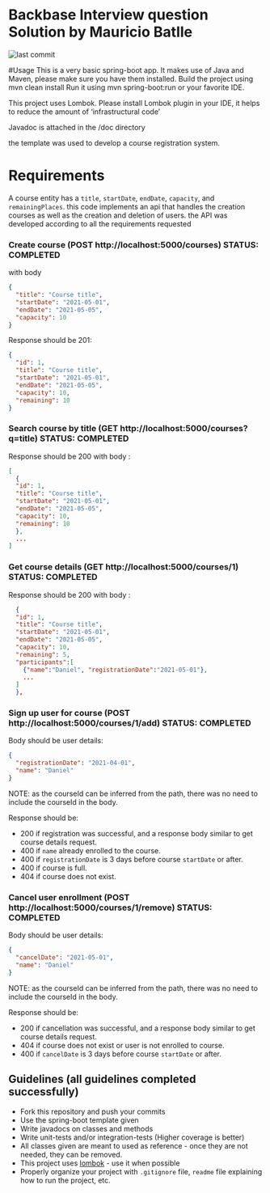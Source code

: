 Backbase Interview question Solution by Mauricio Batlle
==================
![last commit](https://img.shields.io/github/last-commit/g00mba/interview-question?style=plastic)

#Usage
This is a very basic spring-boot app. It makes use of Java and Maven, please make sure you have them installed.
Build the project using mvn clean install
Run it using mvn spring-boot:run or your favorite IDE.

This project uses Lombok. Please install Lombok plugin in your IDE, it helps to reduce the amount of ‘infrastructural code’

Javadoc is attached in the /doc directory

the template was used to develop a course registration system.

# Requirements
A course entity has a `title`, `startDate`, `endDate`, `capacity`, and `remainingPlaces`. this code 
implements an api that handles the creation courses as well as the creation and deletion of users.
the API was developed according to all the requirements requested


### Create course (POST http://localhost:5000/courses) STATUS: COMPLETED
with body
```json
{
  "title": "Course title",
  "startDate": "2021-05-01",
  "endDate": "2021-05-05",
  "capacity": 10
}
```
Response should be 201:
```json
{
  "id": 1,
  "title": "Course title",
  "startDate": "2021-05-01",
  "endDate": "2021-05-05",
  "capacity": 10,
  "remaining": 10
}
```


### Search course by title (GET http://localhost:5000/courses?q=title) STATUS: COMPLETED
Response should be 200 with body :
```json
[
  {
  "id": 1,
  "title": "Course title",
  "startDate": "2021-05-01",
  "endDate": "2021-05-05",
  "capacity": 10,
  "remaining": 10
  },
  ...
]
```


### Get course details (GET http://localhost:5000/courses/1) STATUS: COMPLETED
Response should be 200 with body :
```json
  {
  "id": 1,
  "title": "Course title",
  "startDate": "2021-05-01",
  "endDate": "2021-05-05",
  "capacity": 10,
  "remaining": 5,
  "participants":[
    {"name":"Daniel", "registrationDate":"2021-05-01"},
    ...
  ]
  },
```


### Sign up user for course (POST http://localhost:5000/courses/1/add) STATUS: COMPLETED
Body should be user details:
```json
{
  "registrationDate": "2021-04-01",
  "name": "Daniel"
}
```
NOTE: as the courseId can be inferred from the path, there was no need to include the courseId in the body.

Response should be: 
* 200 if registration was successful, and a response body similar to get course details request.
* 400 if `name` already enrolled to the course.
* 400 if `registrationDate` is 3 days before course `startDate` or after.
* 400 if course is full.
* 404 if course does not exist.


### Cancel user enrollment (POST http://localhost:5000/courses/1/remove) STATUS: COMPLETED
Body should be user details:
```json
{
  "cancelDate": "2021-05-01",
  "name": "Daniel"
}
```
NOTE: as the courseId can be inferred from the path, there was no need to include the courseId in the body.

Response should be: 
* 200 if cancellation was successful, and a response body similar to get course details request.
* 404 if course does not exist or user is not enrolled to course.
* 400 if `cancelDate` is 3 days before course `startDate` or after.


## Guidelines (all guidelines completed successfully)
* Fork this repository and push your commits
* Use the spring-boot template given
* Write javadocs on classes and methods
* Write unit-tests and/or integration-tests (Higher coverage is better)
* All classes given are meant to used as reference - once they are not needed, they can be removed.
* This project uses [lombok](https://projectlombok.org/) - use it when possible
* Properly organize your project with `.gitignore` file, `readme` file explaining how to run the project, etc.

